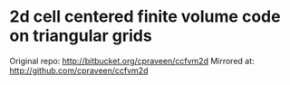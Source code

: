 # 2d cell centered finite volume code on triangular grids 

Original repo: http://bitbucket.org/cpraveen/ccfvm2d
Mirrored at: http://github.com/cpraveen/ccfvm2d